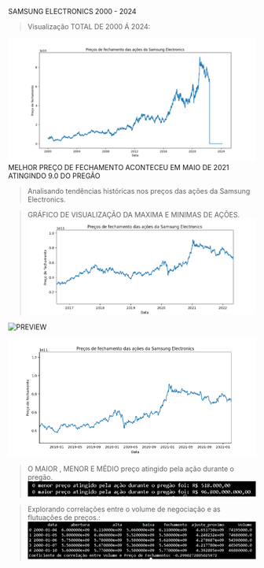 SAMSUNG ELECTRONICS 2000 - 2024 

> Visualização TOTAL DE 2000 Á 2024:

![PREVIEW](graficoTotal.png)
 MELHOR PREÇO DE FECHAMENTO ACONTECEU EM MAIO DE 2021 ATINGINDO 9.0 DO PREGÃO

> Analisando tendências históricas nos preços das ações da Samsung Electronics.

> GRÁFICO DE VISUALIZAÇÃO DA MAXIMA E MINIMAS DE AÇÕES.
![PREVIEW](maior.png)

![PREVIEW](minAçoes.png)

![PREVIEW](figure_.png)

> O MAIOR , MENOR E MÉDIO preço atingido pela ação durante o pregão.
![PREVIEW](MAXpregao.png)


> Explorando correlações entre o volume de negociação e as flutuações de preços.:
![PREVIEW](coeficiente.png)











